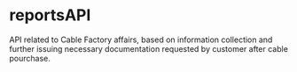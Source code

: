 # reportsAPI
API related to Cable Factory affairs, based on information collection and further issuing necessary documentation requested by customer after cable pourchase.
